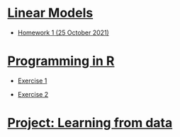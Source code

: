 # [Linear Models](https://github.com/khuongquynhlong/Biostat/tree/main/LIMO)
- [Homework 1 (25 October 2021)](https://khuongquynhlong.github.io/Biostat/LIMO/LIMO_HW1.html)

# [Programming in R](https://github.com/khuongquynhlong/Biostat/tree/main/R%20Programming)

- [Exercise 1](https://khuongquynhlong.github.io/Biostat/RProgramming/Exercise-1.html)

- [Exercise 2](https://khuongquynhlong.github.io/Biostat/RProgramming/Exercise-2.html)

# [Project: Learning from data](https://github.com/khuongquynhlong/Biostat/tree/main/ProjectLFD)